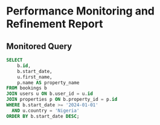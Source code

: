 # Performance Monitoring and Refinement Report

## Monitored Query

```sql
SELECT
    b.id,
    b.start_date,
    u.first_name,
    p.name AS property_name
FROM bookings b
JOIN users u ON b.user_id = u.id
JOIN properties p ON b.property_id = p.id
WHERE b.start_date >= '2024-01-01'
  AND u.country = 'Nigeria'
ORDER BY b.start_date DESC;
```
